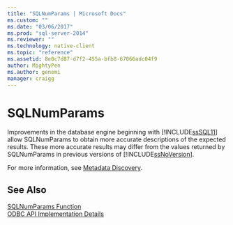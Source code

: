 ```yaml
---
title: "SQLNumParams | Microsoft Docs"
ms.custom: ""
ms.date: "03/06/2017"
ms.prod: "sql-server-2014"
ms.reviewer: ""
ms.technology: native-client
ms.topic: "reference"
ms.assetid: 8e0c7d87-d7f2-455a-bfb8-67066adc04f9
author: MightyPen
ms.author: genemi
manager: craigg
---
```

# SQLNumParams
  Improvements in the database engine beginning with [!INCLUDE[ssSQL11](../../includes/sssql11-md.md)] allow SQLNumParams to obtain more accurate descriptions of the expected results. These more accurate results may differ from the values returned by SQLNumParams in previous versions of [!INCLUDE[ssNoVersion](../../includes/ssnoversion-md.md)].  
  
 For more information, see [Metadata Discovery](../native-client/features/metadata-discovery.md).  
  
## See Also  
 [SQLNumParams Function](https://go.microsoft.com/fwlink/?LinkId=58404)   
 [ODBC API Implementation Details](odbc-api-implementation-details.md)  
  
  
